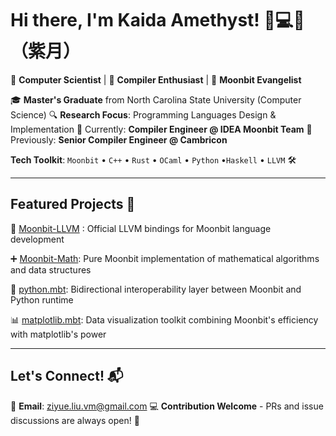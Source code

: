 # Hi there, I'm Kaida Amethyst! 👋💻✨ （紫月）

🌌 **Computer Scientist** | 🚀 **Compiler Enthusiast** | 🌙 **Moonbit Evangelist**

🎓 **Master's Graduate** from North Carolina State University (Computer Science)
🔍 **Research Focus**: Programming Languages Design & Implementation
💼 Currently: **Compiler Engineer @ IDEA Moonbit Team**
🔧 Previously: **Senior Compiler Engineer @ Cambricon**

**Tech Toolkit**: `Moonbit` • `C++` • `Rust` • `OCaml` • `Python` •`Haskell` • `LLVM` 🛠️

---

## Featured Projects 🌟

🦄 [Moonbit-LLVM](https://github.com/Kaida-Amethyst/moonbit-llvm) : Official LLVM bindings for Moonbit language development

➕ [Moonbit-Math](https://github.com/Kaida-Amethyst/Moonbit-Math): Pure Moonbit implementation of mathematical algorithms and data structures

🐍 [python.mbt](https://github.com/Kaida-Amethyst/python.mbt): Bidirectional interoperability layer between Moonbit and Python runtime

📊 [matplotlib.mbt](https://github.com/moonbit-community/matplotlib.mbt):  Data visualization toolkit combining Moonbit's efficiency with matplotlib's power

---

## Let's Connect! 📬

💌 **Email**: [ziyue.liu.vm@gmail.com](mailto:ziyue.liu.vm@gmail.com)
💻 **Contribution Welcome** - PRs and issue discussions are always open! 🤝
